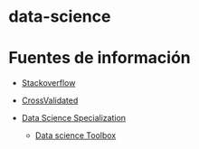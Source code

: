 data-science
============

# Fuentes de información
- [Stackoverflow](https://stackoverflow.com/)
- [CrossValidated](https://stats.stackexchange.com/)

- [Data Science Specialization](http://datasciencespecialization.github.io/)
  - [Data science Toolbox](https://github.com/planificats/courses/tree/master/01_DataScientistToolbox)
